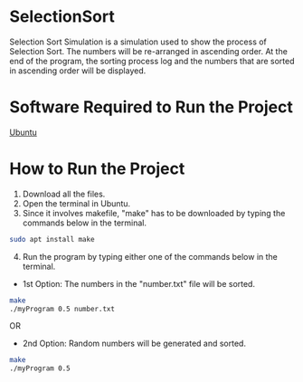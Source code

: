 # SelectionSort
Selection Sort Simulation is a simulation used to show the process of Selection Sort. The numbers will be re-arranged in ascending order. At the end of the program, the sorting process log and the numbers that are sorted in ascending order will be displayed.

# Software Required to Run the Project 
[Ubuntu](https://ubuntu.com/download/desktop)

# How to Run the Project
1) Download all the files.
2) Open the terminal in Ubuntu. 
3) Since it involves makefile, "make" has to be downloaded by typing the commands below in the terminal.
```bash
sudo apt install make
```
4) Run the program by typing either one of the commands below in the terminal.

- 1st Option: The numbers in the "number.txt" file will be sorted.
```bash
make
./myProgram 0.5 number.txt
```

OR

- 2nd Option: Random numbers will be generated and sorted.
```bash
make
./myProgram 0.5 
```
